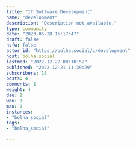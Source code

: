 ```yaml
---
title: "IT Software Development" 
name: "development"
description: "Description not available."
type: community
date: "2023-06-28 15:17:47"
draft: false
nsfw: false
actor_id: "https://bolha.social/c/development"
host: bolha.social
lastmod: "2022-12-22 08:10:52"
published: "2022-12-21 11:39:29"
subscribers: 18
posts: 4
comments: 1
weight: 4
dau: 1
wau: 1
mau: 1
instances:
- "bolha_social"
tags: 
- "bolha_social"

---
```

